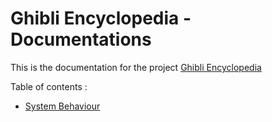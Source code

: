 # Ghibli Encyclopedia - Documentations

This is the documentation for the project [Ghibli Encyclopedia](https://github.com/RomainChamb/ghibli-encyclopedia)

Table of contents :
- [System Behaviour](system-behaviour.md)
